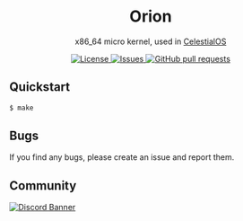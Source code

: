 <h1 align="center">Orion</h1>
<p align="center">x86_64 micro kernel, used in <a href="https://github.com/celestial-systems/os">CelestialOS</a></p>

<p align="center">
	<a href="./LICENSE">
		<img alt="License" src="https://img.shields.io/badge/license-BSD2-blue?color=4f79e4"/>
	</a>
	<a href="https://github.com/celestial-systems/orion/issues">
		<img alt="Issues" src="https://img.shields.io/github/issues/celestial-systems/orion?color=4f79e4"/>
	</a>
	<a href="https://github.com/celestial-systems/orion/pulls">
		<img alt="GitHub pull requests" src="https://img.shields.io/github/issues-pr/celestial-systems/orion?color=4f79e4"/>
	</a>
</p>

## Quickstart
```sh
$ make
```

## Bugs
If you find any bugs, please create an issue and report them.

## Community
[![Discord Banner](https://discordapp.com/api/guilds/1068848915652292628/widget.png?style=banner2)](https://discord.gg/BeGPBqZNWE)